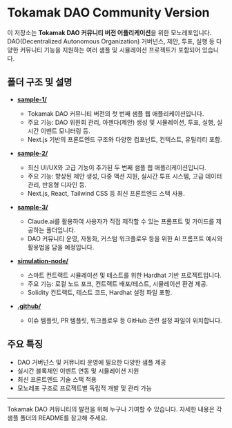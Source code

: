 # Tokamak DAO Community Version

이 저장소는 **Tokamak DAO 커뮤니티 버전 어플리케이션**을 위한 모노레포입니다. DAO(Decentralized Autonomous Organization) 거버넌스, 제안, 투표, 실행 등 다양한 커뮤니티 기능을 지원하는 여러 샘플 및 시뮬레이션 프로젝트가 포함되어 있습니다.

## 폴더 구조 및 설명

- **[sample-1/](./sample-1/)**
  - Tokamak DAO 커뮤니티 버전의 첫 번째 샘플 웹 애플리케이션입니다.
  - 주요 기능: DAO 위원회 관리, 아젠다(제안) 생성 및 시뮬레이션, 투표, 실행, 실시간 이벤트 모니터링 등.
  - Next.js 기반의 프론트엔드 구조와 다양한 컴포넌트, 컨텍스트, 유틸리티 포함.

- **[sample-2/](./sample-2/)**
  - 최신 UI/UX와 고급 기능이 추가된 두 번째 샘플 웹 애플리케이션입니다.
  - 주요 기능: 향상된 제안 생성, 다중 액션 지원, 실시간 투표 시스템, 고급 데이터 관리, 반응형 디자인 등.
  - Next.js, React, Tailwind CSS 등 최신 프론트엔드 스택 사용.

- **[sample-3/](./sample-3/)**
  - Claude.ai를 활용하여 사용자가 직접 제작할 수 있는 프롬프트 및 가이드를 제공하는 폴더입니다.
  - DAO 커뮤니티 운영, 자동화, 커스텀 워크플로우 등을 위한 AI 프롬프트 예시와 활용법을 담을 예정입니다.

- **[simulation-node/](./simulation-node/)**
  - 스마트 컨트랙트 시뮬레이션 및 테스트를 위한 Hardhat 기반 프로젝트입니다.
  - 주요 기능: 로컬 노드 포크, 컨트랙트 배포/테스트, 시뮬레이션 환경 제공.
  - Solidity 컨트랙트, 테스트 코드, Hardhat 설정 파일 포함.

- **[.github/](./.github/)**
  - 이슈 템플릿, PR 템플릿, 워크플로우 등 GitHub 관련 설정 파일이 위치합니다.

## 주요 특징
- DAO 거버넌스 및 커뮤니티 운영에 필요한 다양한 샘플 제공
- 실시간 블록체인 이벤트 연동 및 시뮬레이션 지원
- 최신 프론트엔드 기술 스택 적용
- 모노레포 구조로 프로젝트별 독립적 개발 및 관리 가능

---

Tokamak DAO 커뮤니티의 발전을 위해 누구나 기여할 수 있습니다. 자세한 내용은 각 샘플 폴더의 README를 참고해 주세요.